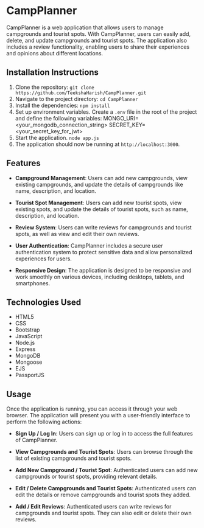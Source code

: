 # CampPlanner

CampPlanner is a web application that allows users to manage campgrounds and tourist spots. With CampPlanner, users can easily add, delete, and update campgrounds and tourist spots. The application also includes a review functionality, enabling users to share their experiences and opinions about different locations.


## Installation Instructions

1. Clone the repository: `git clone https://github.com/TeekshaHarish/CampPlanner.git`
2. Navigate to the project directory: `cd CampPlanner`
3. Install the dependencies: `npm install`
4. Set up environment variables. Create a `.env` file in the root of the project and define the following variables: MONGO_URI=<your_mongodb_connection_string>
SECRET_KEY=<your_secret_key_for_jwt>
5. Start the application. `node app.js`
6. The application should now be running at `http://localhost:3000`.

## Features

- **Campground Management**: Users can add new campgrounds, view existing campgrounds, and update the details of campgrounds like name, description, and location.

- **Tourist Spot Management**: Users can add new tourist spots, view existing spots, and update the details of tourist spots, such as name, description, and location.

- **Review System**: Users can write reviews for campgrounds and tourist spots, as well as view and edit their own reviews.

- **User Authentication**: CampPlanner includes a secure user authentication system to protect sensitive data and allow personalized experiences for users.

- **Responsive Design**: The application is designed to be responsive and work smoothly on various devices, including desktops, tablets, and smartphones.



## Technologies Used

- HTML5
- CSS
- Bootstrap 
- JavaScript
- Node.js
- Express
- MongoDB
- Mongoose
- EJS
- PassportJS

## Usage

Once the application is running, you can access it through your web browser. The application will present you with a user-friendly interface to perform the following actions:

- **Sign Up / Log In**: Users can sign up or log in to access the full features of CampPlanner.

- **View Campgrounds and Tourist Spots**: Users can browse through the list of existing campgrounds and tourist spots.

- **Add New Campground / Tourist Spot**: Authenticated users can add new campgrounds or tourist spots, providing relevant details.

- **Edit / Delete Campgrounds and Tourist Spots**: Authenticated users can edit the details or remove campgrounds and tourist spots they added.

- **Add / Edit Reviews**: Authenticated users can write reviews for campgrounds and tourist spots. They can also edit or delete their own reviews.


